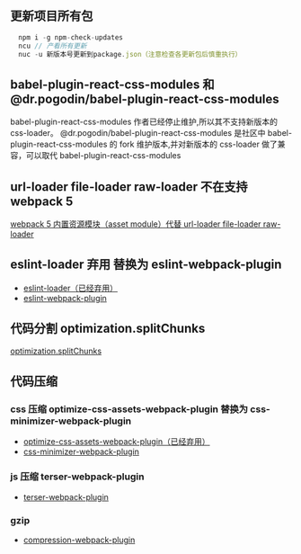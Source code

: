 ## 更新项目所有包
```javascript
  npm i -g npm-check-updates
  ncu // 产看所有更新
  nuc -u 新版本号更新到package.json（注意检查各更新包后慎重执行）
```

## babel-plugin-react-css-modules 和 @dr.pogodin/babel-plugin-react-css-modules

babel-plugin-react-css-modules 作者已经停止维护,所以其不支持新版本的 css-loader。
@dr.pogodin/babel-plugin-react-css-modules 是社区中 babel-plugin-react-css-modules 的 fork 维护版本,并对新版本的 css-loader 做了兼容，可以取代 babel-plugin-react-css-modules

## url-loader file-loader raw-loader 不在支持 webpack 5

[webpack 5 内置资源模块（asset module）代替 url-loader file-loader raw-loader](https://webpack.docschina.org/guides/asset-modules/)

## eslint-loader 弃用 替换为 eslint-webpack-plugin

-   [eslint-loader（已经弃用）](https://github.com/webpack-contrib/eslint-loader)
-   [eslint-webpack-plugin](https://github.com/webpack-contrib/eslint-webpack-plugin)

## 代码分割 optimization.splitChunks

[optimization.splitChunks](https://webpack.docschina.org/plugins/split-chunks-plugin/)

## 代码压缩

### css 压缩 optimize-css-assets-webpack-plugin 替换为 css-minimizer-webpack-plugin

-   [optimize-css-assets-webpack-plugin（已经弃用）](https://github.com/NMFR/optimize-css-assets-webpack-plugin)
-   [css-minimizer-webpack-plugin](https://github.com/webpack-contrib/css-minimizer-webpack-plugin)

### js 压缩 terser-webpack-plugin

-   [terser-webpack-plugin](https://github.com/webpack-contrib/terser-webpack-plugin)

### gzip

-   [compression-webpack-plugin](https://github.com/webpack-contrib/compression-webpack-plugin)
